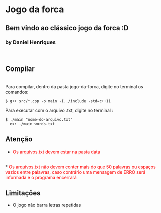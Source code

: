 # Jogo da forca
<h2>Bem vindo ao clássico jogo da forca :D</h2>

<h3> by Daniel Henriques</h3>
<br>

## Compilar
<br>
Para compilar, dentro da pasta jogo-da-forca, digite no terminal os comandos:


```console
$ g++ src/*.cpp -o main -I../include -std=c++11
```

Para executar com o arquivo .txt, digite no terminal :
```console
$ ./main "nome-do-arquivo.txt"
  ex: ./main words.txt
```
## Atenção

* <span style="color:red">Os arquivos.txt devem estar na pasta data</span>
<br>
* <span style="color:red">Os arquivos.txt não devem conter mais do que 50 palavras ou espaços vazios entre palavras, caso contrário uma mensagem de ERRO será informada e o programa encerrará</span>
<br>

## Limitações
* O jogo não barra letras repetidas